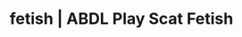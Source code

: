 ---
categories:
- Lingerie Art
- Self-Pleasure
- Latex Fetish
- Alt Romance
- Nerdy Seduction
image: /assets/images/1747714272814.jpg
layout: post
schema:
  description: Premium adult content featuring ABDL Play, Scat Fetish. High-quality
    artwork with sensual themes.
  keywords:
  - ABDL Play
  - Scat Fetish
  - Sapphic Desires
  - Ethical Porn
  - Interactive NSFW
  - Spiritual Kink
  - Fantasy Kink
  name: 1747714272814 | ABDL Play Scat Fetish
  type: VisualArtwork
seo:
  description: Featured content with artistic Scat Fetish, ABDL Play. HD images available.
  keywords: Scat Fetish, ABDL Play
  og_image: /assets/images/1747714272814.jpg
  schema_type: VisualArtwork
tags:
- '#fetish'
- ABDL Play
- Scat Fetish
title: fetish | ABDL Play Scat Fetish
---